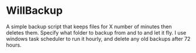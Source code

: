 # WillBackup
A simple backup script that keeps files for X number of minutes then deletes them. Specify what folder to backup from and to and let it fly.
I use windows task scheduler to run it hourly, and delete any old backups after 72 hours. 


